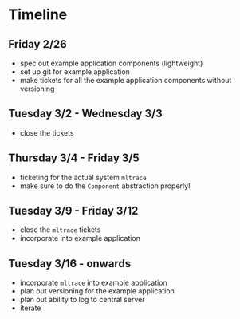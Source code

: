 # Timeline

## Friday 2/26

* spec out example application components (lightweight)
* set up git for example application
* make tickets for all the example application components without versioning

## Tuesday 3/2 - Wednesday 3/3

* close the tickets

## Thursday 3/4 - Friday 3/5

* ticketing for the actual system `mltrace`
* make sure to do the `Component` abstraction properly!

## Tuesday 3/9 - Friday 3/12

* close the `mltrace` tickets
* incorporate into example application

## Tuesday 3/16 - onwards

* incorporate `mltrace` into example application
* plan out versioning for the example application
* plan out ability to log to central server
* iterate